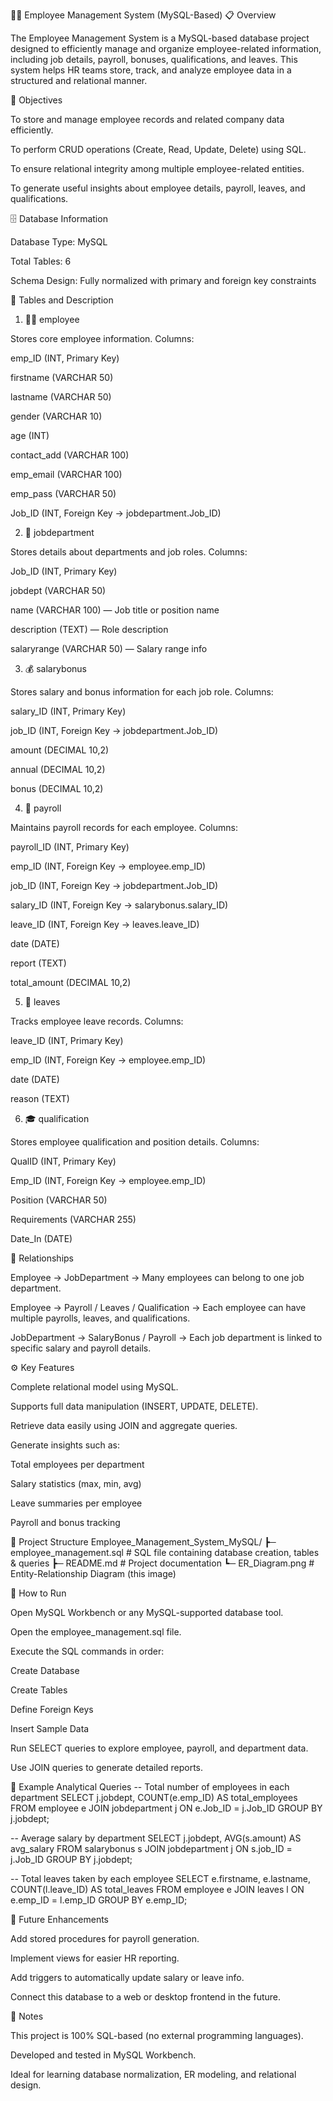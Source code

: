 🧑‍💼 Employee Management System (MySQL-Based)
📋 Overview

The Employee Management System is a MySQL-based database project designed to efficiently manage and organize employee-related information, including job details, payroll, bonuses, qualifications, and leaves.
This system helps HR teams store, track, and analyze employee data in a structured and relational manner.


🎯 Objectives

To store and manage employee records and related company data efficiently.

To perform CRUD operations (Create, Read, Update, Delete) using SQL.

To ensure relational integrity among multiple employee-related entities.

To generate useful insights about employee details, payroll, leaves, and qualifications.


🗄️ Database Information

Database Type: MySQL

Total Tables: 6

Schema Design: Fully normalized with primary and foreign key constraints


🧩 Tables and Description
1. 🧑‍💼 employee

Stores core employee information.
Columns:

emp_ID (INT, Primary Key)

firstname (VARCHAR 50)

lastname (VARCHAR 50)

gender (VARCHAR 10)

age (INT)

contact_add (VARCHAR 100)

emp_email (VARCHAR 100)

emp_pass (VARCHAR 50)

Job_ID (INT, Foreign Key → jobdepartment.Job_ID)


2. 🏢 jobdepartment

Stores details about departments and job roles.
Columns:

Job_ID (INT, Primary Key)

jobdept (VARCHAR 50)

name (VARCHAR 100) — Job title or position name

description (TEXT) — Role description

salaryrange (VARCHAR 50) — Salary range info


3. 💰 salarybonus

Stores salary and bonus information for each job role.
Columns:

salary_ID (INT, Primary Key)

job_ID (INT, Foreign Key → jobdepartment.Job_ID)

amount (DECIMAL 10,2)

annual (DECIMAL 10,2)

bonus (DECIMAL 10,2)


4. 🧾 payroll

Maintains payroll records for each employee.
Columns:

payroll_ID (INT, Primary Key)

emp_ID (INT, Foreign Key → employee.emp_ID)

job_ID (INT, Foreign Key → jobdepartment.Job_ID)

salary_ID (INT, Foreign Key → salarybonus.salary_ID)

leave_ID (INT, Foreign Key → leaves.leave_ID)

date (DATE)

report (TEXT)

total_amount (DECIMAL 10,2)


5. 🌴 leaves

Tracks employee leave records.
Columns:

leave_ID (INT, Primary Key)

emp_ID (INT, Foreign Key → employee.emp_ID)

date (DATE)

reason (TEXT)


6. 🎓 qualification

Stores employee qualification and position details.
Columns:

QualID (INT, Primary Key)

Emp_ID (INT, Foreign Key → employee.emp_ID)

Position (VARCHAR 50)

Requirements (VARCHAR 255)

Date_In (DATE)


🔗 Relationships

Employee → JobDepartment → Many employees can belong to one job department.

Employee → Payroll / Leaves / Qualification → Each employee can have multiple payrolls, leaves, and qualifications.

JobDepartment → SalaryBonus / Payroll → Each job department is linked to specific salary and payroll details.


⚙️ Key Features

Complete relational model using MySQL.

Supports full data manipulation (INSERT, UPDATE, DELETE).

Retrieve data easily using JOIN and aggregate queries.

Generate insights such as:

Total employees per department

Salary statistics (max, min, avg)

Leave summaries per employee

Payroll and bonus tracking


📂 Project Structure
Employee_Management_System_MySQL/
 ┣─ employee_management.sql     # SQL file containing database creation, tables & queries
 ┣─ README.md                  # Project documentation
 ┗─ ER_Diagram.png             # Entity-Relationship Diagram (this image)


🚀 How to Run

Open MySQL Workbench or any MySQL-supported database tool.

Open the employee_management.sql file.

Execute the SQL commands in order:

Create Database

Create Tables

Define Foreign Keys

Insert Sample Data

Run SELECT queries to explore employee, payroll, and department data.

Use JOIN queries to generate detailed reports.


🧠 Example Analytical Queries
-- Total number of employees in each department
SELECT j.jobdept, COUNT(e.emp_ID) AS total_employees
FROM employee e
JOIN jobdepartment j ON e.Job_ID = j.Job_ID
GROUP BY j.jobdept;

-- Average salary by department
SELECT j.jobdept, AVG(s.amount) AS avg_salary
FROM salarybonus s
JOIN jobdepartment j ON s.job_ID = j.Job_ID
GROUP BY j.jobdept;

-- Total leaves taken by each employee
SELECT e.firstname, e.lastname, COUNT(l.leave_ID) AS total_leaves
FROM employee e
JOIN leaves l ON e.emp_ID = l.emp_ID
GROUP BY e.emp_ID;


💬 Future Enhancements

Add stored procedures for payroll generation.

Implement views for easier HR reporting.

Add triggers to automatically update salary or leave info.

Connect this database to a web or desktop frontend in the future.


📌 Notes

This project is 100% SQL-based (no external programming languages).

Developed and tested in MySQL Workbench.

Ideal for learning database normalization, ER modeling, and relational design.
